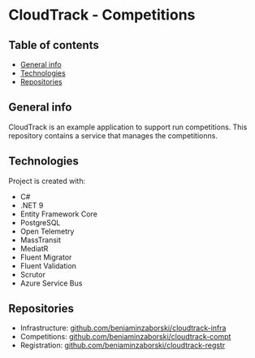 # CloudTrack - Competitions

## Table of contents
* [General info](#general-info)
* [Technologies](#technologies)
* [Repositories](#repositories)

## General info
CloudTrack is an example application to support run competitions.
This repository contains a service that manages the competitionns.

## Technologies
Project is created with:
* C#
* .NET 9
* Entity Framework Core
* PostgreSQL
* Open Telemetry
* MassTransit
* MediatR
* Fluent Migrator
* Fluent Validation
* Scrutor
* Azure Service Bus

## Repositories
* Infrastructure: [github.com/beniaminzaborski/cloudtrack-infra](https://github.com/beniaminzaborski/cloudtrack-infra)
* Competitions: [github.com/beniaminzaborski/cloudtrack-compt](https://github.com/beniaminzaborski/cloudtrack-compt)
* Registration: [github.com/beniaminzaborski/cloudtrack-regstr](https://github.com/beniaminzaborski/cloudtrack-regstr)
